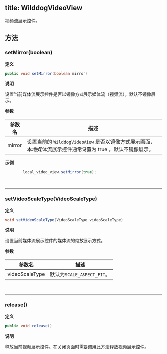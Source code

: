 title: WilddogVideoView
---

视频流展示控件。
## 方法

### setMirror(boolean)

**定义**   

```java
public void setMirror(boolean mirror)
```

**说明**

设置当前媒体流展示控件是否以镜像方式展示媒体流（视频流），默认不镜像展示。

**参数**

| 参数名 | 描述 |
|---|---|
|mirror|设置当前的 `WilddogVideoView` 是否以镜像方式展示画面，本地媒体流展示控件通常设置为 true ，默认不镜像展示。 |

**示例**

```java
        local_video_view.setMirror(true);
```

</br>

---

### setVideoScaleType(VideoScaleType)

**定义**   

```java
void setVideoScaleType(VideoScaleType videoScaleType)
```

**说明**

设置当前媒体流展示控件的媒体流的缩放展示方式。

**参数**

| 参数名 | 描述 |
|---|---|
|videoScaleType|默认为`SCALE_ASPECT_FIT`。 |

</br>

---

### release()

**定义**   

```java
public void release()
```

**说明**

释放当前视频展示控件。在关闭页面时需要调用此方法释放视频展示控件。


</br>
